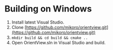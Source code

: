 # Building on Windows

1. Install latest Visual Studio.
2. Clone [https://github.com/mikoro/orientview.git](https://github.com/mikoro/orientview.git)
3. `mkdir build && cd build && cmake ..`
4. Open OrientView.sln in Visual Studio and build.
